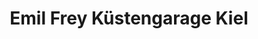 ---
title: "Emil Frey Küstengarage Kiel"
url: /kronshagen/emil-frey-kuestengarage-kiel/
shop: Autohaus
---